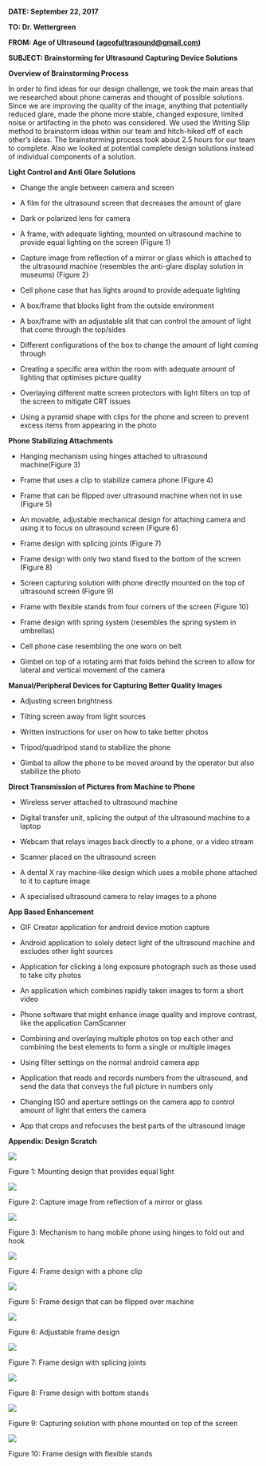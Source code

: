 **DATE: September 22, 2017**

**TO: Dr. Wettergreen**

**FROM: Age of Ultrasound (ageofultrasound@gmail.com)**

**SUBJECT: Brainstorming for Ultrasound Capturing Device Solutions**

**Overview of Brainstorming Process**

In order to find ideas for our design challenge, we took the main
areas that we researched about phone cameras and thought of possible
solutions. Since we are improving the quality of the image, anything
that potentially reduced glare, made the phone more stable, changed
exposure, limited noise or artifacting in the photo was considered. We
used the Writing Slip method to brainstorm ideas within our team and
hitch-hiked off of each other’s ideas. The brainstorming process took
about 2.5 hours for our team to complete. Also we looked at potential
complete design solutions instead of individual components of a
solution.

**Light Control and Anti Glare Solutions**

  - Change the angle between camera and screen

  - A film for the ultrasound screen that decreases the amount of
    glare

  - Dark or polarized lens for camera

  - A frame, with adequate lighting, mounted on ultrasound machine to
    provide equal lighting on the screen (Figure 1)

  - Capture image from reflection of a mirror or glass which is
    attached to the ultrasound machine (resembles the anti-glare
    display solution in museums) (Figure 2)

  - Cell phone case that has lights around to provide adequate
    lighting

  - A box/frame that blocks light from the outside environment

  - A box/frame with an adjustable slit that can control the amount of
    light that come through the top/sides

  - Different configurations of the box to change the amount of light
    coming through

  - Creating a specific area within the room with adequate amount of
    lighting that optimises picture quality

  - Overlaying different matte screen protectors with light filters on
    top of the screen to mitigate CRT issues

  - Using a pyramid shape with clips for the phone and screen to
    prevent excess items from appearing in the photo

**Phone Stabilizing Attachments**

  - Hanging mechanism using hinges attached to ultrasound
    machine(Figure 3)

  - Frame that uses a clip to stabilize camera phone (Figure 4)

  - Frame that can be flipped over ultrasound machine when not in use
    (Figure 5)

  - An movable, adjustable mechanical design for attaching camera and
    using it to focus on ultrasound screen (Figure 6)

  - Frame design with splicing joints (Figure 7)

  - Frame design with only two stand fixed to the bottom of the screen
    (Figure 8)

  - Screen capturing solution with phone directly mounted on the top
    of ultrasound screen (Figure 9)

  - Frame with flexible stands from four corners of the screen (Figure
    10)

  - Frame design with spring system (resembles the spring system in
    umbrellas)

  - Cell phone case resembling the one worn on belt

  - Gimbel on top of a rotating arm that folds behind the screen to
    allow for lateral and vertical movement of the camera

**Manual/Peripheral Devices for Capturing Better Quality Images**

  - Adjusting screen brightness

  - Tilting screen away from light sources

  - Written instructions for user on how to take better photos

  - Tripod/quadripod stand to stabilize the phone

  - Gimbal to allow the phone to be moved around by the operator but
    also stabilize the photo

**Direct Transmission of Pictures from Machine to Phone**

  - Wireless server attached to ultrasound machine

  - Digital transfer unit, splicing the output of the ultrasound
    machine to a laptop

  - Webcam that relays images back directly to a phone, or a video
    stream

  - Scanner placed on the ultrasound screen

  - A dental X ray machine-like design which uses a mobile phone
    attached to it to capture image

  - A specialised ultrasound camera to relay images to a phone

**App Based Enhancement**

  - GIF Creator application for android device motion capture

  - Android application to solely detect light of the ultrasound
    machine and excludes other light sources

  - Application for clicking a long exposure photograph such as those
    used to take city photos

  - An application which combines rapidly taken images to form a short
    video

  - Phone software that might enhance image quality and improve
    contrast, like the application CamScanner

  - Combining and overlaying multiple photos on top each other and
    combining the best elements to form a single or multiple images

  - Using filter settings on the normal android camera app

  - Application that reads and records numbers from the ultrasound,
    and send the data that conveys the full picture in numbers only

  - Changing ISO and aperture settings on the camera app to control
    amount of light that enters the camera

  - App that crops and refocuses the best parts of the ultrasound
    image

**Appendix: Design Scratch**

![](media/image10.png)

Figure 1: Mounting design that provides equal light

![](media/image12.png)

Figure 2: Capture image from reflection of a mirror or glass

![](media/image8.png)

Figure 3: Mechanism to hang mobile phone using hinges to fold out and
hook

![](media/image11.png)

Figure 4: Frame design with a phone clip

![](media/image9.png)

Figure 5: Frame design that can be flipped over machine

![](media/image18.png)

Figure 6: Adjustable frame design

![](media/image13.png)

Figure 7: Frame design with splicing joints

![](media/image19.png)

Figure 8: Frame design with bottom stands

![](media/image17.png)

Figure 9: Capturing solution with phone mounted on top of the screen

![](media/image20.png)

Figure 10: Frame design with flexible stands
